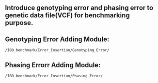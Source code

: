 ## Introduce genotyping error and phasing error to genetic data file(VCF) for benchmarking purpose.


## Genotyping Error Adding Module:
```/IBD_benchmark/Error_Insertion/Genotyping_Error/```


## Phasing Errorr Adding Module:
```/IBD_benchmark/Error_Insertion/Phasing_Error/```

